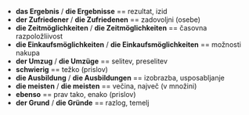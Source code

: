 - **das Ergebnis** / **die Ergebnisse** == rezultat, izid
- **der Zufriedener** / **die Zufriedenen** == zadovoljni (osebe)
- **die Zeitmöglichkeiten** / **die Zeitmöglichkeiten** == časovna razpoložliivost
- **die Einkaufsmöglichkeiten** / **die Einkaufsmöglichkeiten** == možnosti nakupa
- **der Umzug** / **die Umzüge** == selitev, preselitev
- **schwierig** == težko (prislov)
- **die Ausbildung** / **die Ausbildungen** == izobrazba, usposabljanje
- **die meisten** / **die meisten** == večina, največ (v množini)
- **ebenso** == prav tako, enako (prislov)
- **der Grund** / **die Gründe** == razlog, temelj